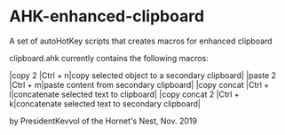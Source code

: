 # AHK-enhanced-clipboard
A set of autoHotKey scripts that creates macros for enhanced clipboard

clipboard.ahk currently contains the following macros:

|copy 2         |Ctrl + n|copy selected object to a secondary clipboard|
|paste 2        |Ctrl + m|paste content from secondary clipboard|
|copy concat    |Ctrl + l|concatenate selected text to clipboard|
|copy concat 2  |Ctrl + k|concatenate selected text to secondary clipboard|

by PresidentKevvol of the Hornet's Nest, Nov. 2019